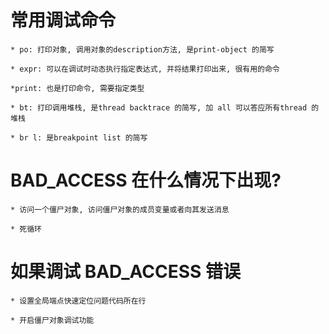 # 常用调试命令

    * po: 打印对象, 调用对象的description方法, 是print-object 的简写
    
    * expr: 可以在调试时动态执行指定表达式, 并将结果打印出来, 很有用的命令
    
    *print: 也是打印命令, 需要指定类型
    
    * bt: 打印调用堆栈, 是thread backtrace 的简写, 加 all 可以答应所有thread 的堆栈
    
    * br l: 是breakpoint list 的简写
    
# BAD_ACCESS 在什么情况下出现?

    * 访问一个僵尸对象, 访问僵尸对象的成员变量或者向其发送消息
    
    * 死循环
    
# 如果调试 BAD_ACCESS 错误

    * 设置全局端点快速定位问题代码所在行
    
    * 开启僵尸对象调试功能
    
    
    
    
    
    
<br />
<br />
<br />
